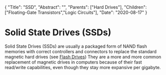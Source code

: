 {
	"Title": "SSD",
	"Abstract": "", 
	"Parents": ["Hard Drives"], 
	"Children": ["Floating-Gate Transistors","Logic Circuits"],
	"Date": "2020-08-17"
}


# Solid State Drives (SSDs)

Solid State Drives (SSDs) are usually a packaged form of NAND flash memories with correct controllers and connectors to replace the standard magnetic hard drives (see <a href="Flash Drives.html">Flash Drives</a>) They are a more and more common replacement of magnetic drives in computers because of their fast read/write capabilities, even though they stay more expansive per gigabyte. 